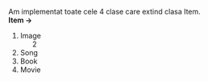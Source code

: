 <!DOCTYPE html>
<html>
  <headL>
  </head>  
  <body>
  <p>
    Am implementat toate cele 4 clase care extind clasa Item.<br>
    <strong>Item -></strong><br>
    <ol>
      <li>Image
          <ol>2
          </ol>
      </li>
      <li>Song</li>
      <li>Book</li>
      <li>Movie</li>
    </ol>
  </p>
  </body>
</html>
